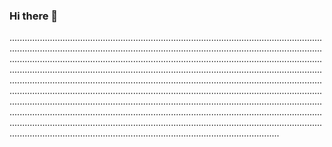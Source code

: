 ### Hi there 👋

.......................................................................................................................................................................................................................................................................................................................................................................................................................................................................................................................................................................................................................................................................................................................................................................................................................................................................................................................................................................................................................................................................................................................................................................................................................................................................